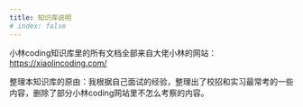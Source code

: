 ```yaml
---
title: 知识库说明
# index: false
---
```



小林coding知识库里的所有文档全部来自大佬小林的网站：https://xiaolincoding.com/

整理本知识库的原由：我根据自己面试的经验，整理出了校招和实习最常考的一些内容，删除了部分小林coding网站里不怎么考察的内容。
